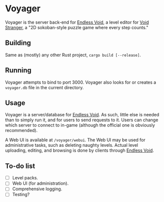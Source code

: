 # Voyager

Voyager is the server back-end for [Endless Void](https://github.com/Skirlez/void-stranger-endless-void), a level editor for [Void Stranger](https://store.steampowered.com/app/2121980/Void_Stranger/), a "2D sokoban-style puzzle game where every step counts."

## Building

Same as (mostly) any other Rust project, `cargo build [--release]`.

## Running

Voyager attempts to bind to port 3000. Voyager also looks for or creates a `voyager.db` file in the current directory.

## Usage

Voyager is a server/database for [Endless Void](https://github.com/Skirlez/void-stranger-endless-void). As such, little else is needed than to simply run it, and for users to send requests to it. Users can change which server to connect to in-game (although the official one is obviously recommended).

A Web UI is available at `/voyager/webui`. The Web UI may be used for administrative tasks, such as deleting naughty levels. Actual level uploading, editing, and browsing is done by clients through [Endless Void](https://github.com/Skirlez/void-stranger-endless-void).

## To-do list

- [ ] Level packs.
- [ ] Web UI (for administration).
- [ ] Comprehensive logging.
- [ ] Testing?
